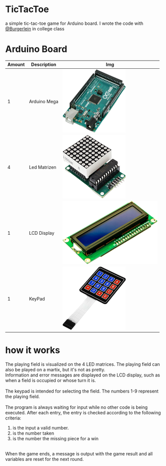 # TicTacToe

a simple tic-tac-toe game for Arduino board.
I wrote the code with [@Burgerlein](https://github.com/Burgerlein) in college class

# Arduino Board

| Amount      | Description | Img |
| ----------- | ----------- | ----------- |      
| 1      | Arduino Mega      | <img src="assets/ArduinoMega.png" width="200" height="200" alt="Arduino Board"> |
| 4      | Led Matrizen      | <img src="assets/Matrix.png" width="200" height="200" alt="Matrix"> |
| 1      | LCD Display      | <img src="assets/LCD.png" width="300" height="200" alt="LCD"> |
| 1      | KeyPad      | <img src="assets/KeyPad.png" width="200" height="200" alt="KeyPad"> |


# how it works 
The playing field is visualized on the 4 LED matrices. The playing field can also be played on a martix, but it's not as pretty.
<br>
Information and error messages are displayed on the LCD display, such as when a field is occupied or whose turn it is.
<br><br>
The keypad is intended for selecting the field. The numbers 1-9 represent the playing field.
<br><br>
The program is always waiting for input while no other code is being executed. After each entry, the entry is checked according to the following criteria:
1. is the input a valid number.
2. is the number taken
3. is the number the missing piece for a win
<br>
When the game ends, a message is output with the game result and all variables are reset for the next round.
